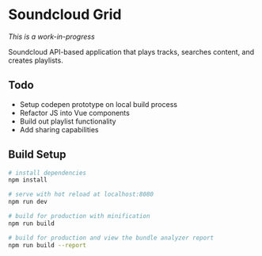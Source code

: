 # Soundcloud Grid

*This is a work-in-progress*

Soundcloud API-based application that plays tracks, searches content, and creates playlists.

## Todo

* Setup codepen prototype on local build process
* Refactor JS into Vue components
* Build out playlist functionality
* Add sharing capabilities

## Build Setup

``` bash
# install dependencies
npm install

# serve with hot reload at localhost:8080
npm run dev

# build for production with minification
npm run build

# build for production and view the bundle analyzer report
npm run build --report
```